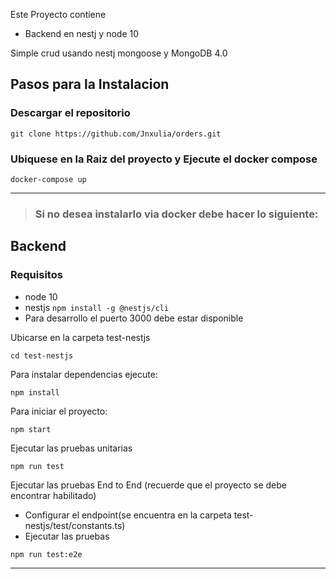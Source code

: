 
Este Proyecto contiene
- Backend en nestj y node 10

Simple crud usando nestj mongoose y MongoDB 4.0

## Pasos para la Instalacion
  ### Descargar el repositorio
  
  ````
 git clone https://github.com/Jnxulia/orders.git
  ````

### Ubiquese en la Raiz del proyecto y Ejecute el docker compose 
````
docker-compose up
````
<hr/>

> ### Si no desea instalarlo via docker debe hacer lo siguiente:


##  Backend
### Requisitos


- node 10
- nestjs  `npm install -g @nestjs/cli`
- Para desarrollo el puerto 3000 debe estar disponible

Ubicarse en la carpeta test-nestjs
````
cd test-nestjs
````


Para instalar dependencias ejecute:
````
npm install
```` 
Para iniciar el proyecto:
````
npm start
````
Ejecutar las pruebas unitarias
````
npm run test
````
Ejecutar las pruebas End to End (recuerde que el proyecto se debe encontrar habilitado)
- Configurar el endpoint(se encuentra en la carpeta test-nestjs/test/constants.ts)
- Ejecutar las pruebas
````
npm run test:e2e
````


<hr/>